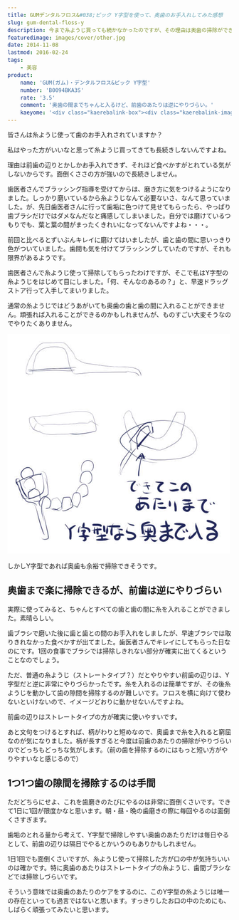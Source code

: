 ```yaml
---
title: GUMデンタルフロス&#038;ピック Y字型を使って、奥歯のお手入れしてみた感想
slug: gum-dental-floss-y
description: 今まで糸ようじ買っても続かなかったのですが、その理由は奥歯の掃除ができないからでした。その点Y字型なら奥歯までしっかり掃除ができます。特に奥歯のあたりではブラシだけでは取れない食べかすが出てくるので、掃除してて気持ちいいです。
featuredimage: images/cover/other.jpg
date: 2014-11-08
lastmod: 2016-02-24
tags: 
    - 美容
product:
    name: 'GUM(ガム)・デンタルフロス&ピック Y字型'
    number: 'B0094BKA3S'
    rate: '3.5'
    comment: '奥歯の間までちゃんと入るけど、前歯のあたりは逆にやりづらい。'
    kaeyome: '<div class="kaerebalink-box"><div class="kaerebalink-image"><a href="https://www.amazon.co.jp/exec/obidos/ASIN/B0094BKA3S/illusionspace-22/ref=nosim/" rel="nofollow" target="_blank"><img src="https://ecx.images-amazon.com/images/I/41N%2BWiBWDRL._SL160_.jpg" style="border: none;" /></a></div><div class="kaerebalink-info"><div class="kaerebalink-name"><a href="https://www.amazon.co.jp/exec/obidos/ASIN/B0094BKA3S/illusionspace-22/ref=nosim/" rel="nofollow" target="_blank">GUM(ガム)・デンタルフロス&ピック Y字型 30P</a><div class="kaerebalink-powered-date">posted with <a href="https://kaereba.com" rel="nofollow" target="_blank">カエレバ</a></div></div><div class="kaerebalink-detail"> サンスター     </div><div class="kaerebalink-link1"><div class="shoplinkamazon"><a href="https://www.amazon.co.jp/gp/search?keywords=GUM%28%83K%83%80%29%81%40%83f%83%93%83%5E%83%8B%83t%83%8D%83X%81%40Y%8E%9A%8C%5E&__mk_ja_JP=%83J%83%5E%83J%83i&tag=illusionspace-22" rel="nofollow" target="_blank" title="アマゾン" >Amazon</a></div><div class="shoplinkrakuten"><a href="https://hb.afl.rakuten.co.jp/hgc/0e95387f.f2aef20d.0e953880.25e412bd/?pc=http%3A%2F%2Fsearch.rakuten.co.jp%2Fsearch%2Fmall%2FGUM%2528%25E3%2582%25AC%25E3%2583%25A0%2529%25E3%2580%2580%25E3%2583%2587%25E3%2583%25B3%25E3%2582%25BF%25E3%2583%25AB%25E3%2583%2595%25E3%2583%25AD%25E3%2582%25B9%25E3%2580%2580Y%25E5%25AD%2597%25E5%259E%258B%2F-%2Ff.1-p.1-s.1-sf.0-st.A-v.2%3Fx%3D0%26scid%3Daf_ich_link_urltxt%26m%3Dhttp%3A%2F%2Fm.rakuten.co.jp%2F" rel="nofollow" target="_blank" title="楽天市場" >楽天市場</a></div></div></div><div class="booklink-footer" style="clear: left"></div></div>'
---
```


皆さんは糸ようじ使って歯のお手入れされていますか？

私はやった方がいいなと思って糸ようじ買ってきても長続きしないんですよね。

理由は前歯の辺りとかしかお手入れできず、それほど食べかすがとれている気がしないからです。面倒くささの方が強いので長続きしません。

歯医者さんでブラッシング指導を受けてからは、磨き方に気をつけるようになりました。しっかり磨いているから糸ようじなんて必要ないさ、なんて思っていました。が、先日歯医者さんに行って歯垢に色つけて見せてもらったら、やっぱり歯ブラシだけではダメなんだなと痛感してしまいました。自分では磨けているつもりでも、葉と葉の間がまったくきれいになってないんですよね・・・。

前回と比べるとずいぶんキレイに磨けてはいましたが、歯と歯の間に思いっきり色がついていました。歯間も気を付けてブラッシングしていたのですが、それも限界があるようです。

歯医者さんで糸ようじ使って掃除してもらったわけですが、そこで私はY字型の糸ようじをはじめて目にしました。「何、そんなのあるの？」と、早速ドラッグストア行って入手してまいりました。

通常の糸ようじではどうあがいても奥歯の歯と歯の間に入れることができません。頑張れば入れることができるのかもしれませんが、ものすごい大変そうなのでやりたくありません。

![普通の糸ようじとY字型の違い図示](31767e87ea37b5e3c0a0459aaf9c0d95.jpg)

しかしY字型であれば奥歯も余裕で掃除できそうです。

## 奥歯まで楽に掃除できるが、前歯は逆にやりづらい


実際に使ってみると、ちゃんとすべての歯と歯の間に糸を入れることができました。素晴らしい。

歯ブラシで磨いた後に歯と歯との間のお手入れをしましたが、早速ブラシでは取りきれなかった食べかすが出てました。歯医者さんでキレイにしてもらった日なのにです。1回の食事でブラシでは掃除しきれない部分が確実に出てくるということなのでしょう。

ただ、普通の糸ようじ（ストレートタイプ？）だとやりやすい前歯の辺りは、Y字型だと逆に非常にやりづらかったです。糸を入れるのは簡単ですが、その後糸ようじを動かして歯の隙間を掃除するのが難しいです。フロスを横に向けて使わないといけないので、イメージどおりに動かせないんですよね。

前歯の辺りはストレートタイプの方が確実に使いやすいです。

あと文句をつけるとすれば、柄がわりと短めなので、奥歯まで糸を入れると窮屈なのが気になりました。柄が長すぎると今度は前歯のあたりの掃除がやりづらいのでどっちもどっちな気がします。（前の歯を掃除するのにはもっと短い方がやりやすいなと感じるので）


## 1つ1つ歯の隙間を掃除するのは手間


ただどちらにせよ、これを歯磨きのたびにやるのは非常に面倒くさいです。できて1日に1回が限度かなと思います。朝・昼・晩の歯磨きの際に毎回やるのは面倒くさすぎます。

歯垢のとれる量から考えて、Y字型で掃除しやすい奥歯のあたりだけは毎日やるとして、前歯の辺りは隔日でやるとかいうのもありかもしれません。

1日1回でも面倒くさいですが、糸ようじ使って掃除した方が口の中が気持ちいいのは確かです。特に奥歯のあたりはストレートタイプの糸ようじ、歯間ブラシなどでは掃除しづらいです。

そういう意味では奥歯のあたりのケアをするのに、このY字型の糸ようじは唯一の存在といっても過言ではないと思います。すっきりしたお口の中のためにも、しばらく頑張ってみたいと思います。
